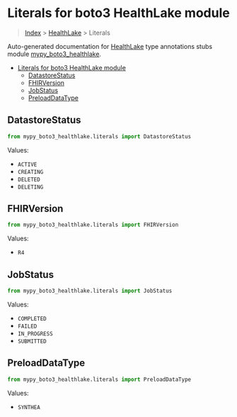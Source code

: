 # Literals for boto3 HealthLake module

> [Index](../index.md) > [HealthLake](./index.md) > Literals

Auto-generated documentation for [HealthLake](https://boto3.amazonaws.com/v1/documentation/api/latest/reference/services/healthlake.html#HealthLake)
type annotations stubs module [mypy_boto3_healthlake](https://pypi.org/project/mypy-boto3-healthlake/).

- [Literals for boto3 HealthLake module](#literals-for-boto3-healthlake-module)
  - [DatastoreStatus](#datastorestatus)
  - [FHIRVersion](#fhirversion)
  - [JobStatus](#jobstatus)
  - [PreloadDataType](#preloaddatatype)

## DatastoreStatus

```python
from mypy_boto3_healthlake.literals import DatastoreStatus
```

Values:

- `ACTIVE`
- `CREATING`
- `DELETED`
- `DELETING`

## FHIRVersion

```python
from mypy_boto3_healthlake.literals import FHIRVersion
```

Values:

- `R4`

## JobStatus

```python
from mypy_boto3_healthlake.literals import JobStatus
```

Values:

- `COMPLETED`
- `FAILED`
- `IN_PROGRESS`
- `SUBMITTED`

## PreloadDataType

```python
from mypy_boto3_healthlake.literals import PreloadDataType
```

Values:

- `SYNTHEA`

